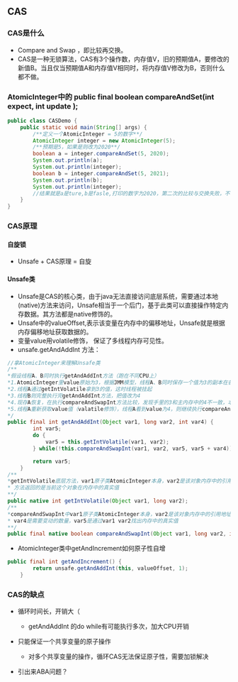 ## CAS

### CAS是什么
+ Compare and Swap ，即比较再交换。
+ CAS是一种无锁算法，CAS有3个操作数，内存值V，旧的预期值A，要修改的新值B。当且仅当预期值A和内存值V相同时，将内存值V修改为B，否则什么都不做。

###  AtomicInteger中的   public final boolean compareAndSet(int expect, int update );
````java
public class CASDemo {
    public static void main(String[] args) {
        /**定义一个AtomicInteger = 5的数字**/
        AtomicInteger integer = new AtomicInteger(5);
        /**预期是5，如果是则改为2020**/
        boolean a = integer.compareAndSet(5, 2020);
        System.out.println(a);
        System.out.println(integer);
        boolean b = integer.compareAndSet(5, 2021);
        System.out.println(b);
        System.out.println(integer);
        //结果就是a是ture,b是fasle,打印的数字为2020，第二次的比较与交换失败，不符合预期
    }
}
````

### CAS原理

#### 自旋锁
+ Unsafe + CAS原理 = 自旋


#### Unsafe类   
+ Unsafe是CAS的核心类，由于java无法直接访问底层系统，需要通过本地(native)方法来访问，Unsafe相当于一个后门，基于此类可以直接操作特定内存数据。其方法都是native修饰的。
+ Unsafe中的valueOffset,表示该变量在内存中的偏移地址，Unsafe就是根据内存偏移地址获取数据的。
+ 变量value用volatile修饰， 保证了多线程内存可见性。
+ unsafe.getAndAddInt 方法：
````java
//拿AtomicInteger来理解Unsafe类
/**
*假设线程A、B同时执行getAndAddInt方法（跑在不同CPU上）
*1.AtomicInteger里value原始为3，根据JMM模型，线程A、B同时保存一个值为3的副本在各自内存
*2.线程A通过getIntVolatile拿到3的值，这时线程被挂起
*3.线程B则完整执行完getAndAddInt方法，把值改为4
*4.现存A恢复，在执行compareAndSwapInt方法比较，发现手里的3和主内存中的4不一致，本次修改失败，只能再次执行一编
*5.线程A重新获取value值（valatile修饰），线程A看到value为4，则继续执行compareAndSwapInt方法比较，直至成功。
*/
public final int getAndAddInt(Object var1, long var2, int var4) {
        int var5;
        do {
            var5 = this.getIntVolatile(var1, var2);
        } while(!this.compareAndSwapInt(var1, var2, var5, var5 + var4));

        return var5;
    }
/**
*getIntVolatile底层方法，var1原子类AtomicInteger本身，var2是该对象内存中的引用地址
* 方法返回的是当前这个对象在内存中的真实值
**/
public native int getIntVolatile(Object var1, long var2);
/**
*compareAndSwapInt中var1原子类AtomicInteger本身，var2是该对象内存中的引用地址
* var4是需要变动的数量，var5是通过var1 var2找出内存中的真实值
**/
public final native boolean compareAndSwapInt(Object var1, long var2, int var4, int var5);   
````

+ AtomicInteger类中getAndIncrement如何原子性自增
````java
public final int getAndIncrement() {
        return unsafe.getAndAddInt(this, valueOffset, 1);
    }
````


### CAS的缺点
+ 循环时间长，开销大（
  - getAndAddInt 的do while有可能执行多次，加大CPU开销

+ 只能保证一个共享变量的原子操作
  - 对多个共享变量的操作，循环CAS无法保证原子性，需要加锁解决

+ 引出来ABA问题？
